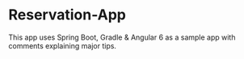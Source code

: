 # Reservation-App

This app uses Spring Boot, Gradle & Angular 6 as a sample app with comments explaining major tips.